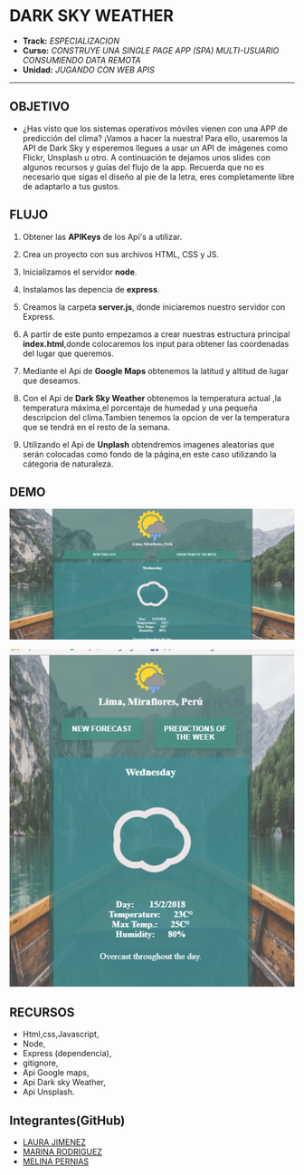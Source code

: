 # DARK SKY WEATHER

* **Track:** _ESPECIALIZACION_
* **Curso:** _CONSTRUYE UNA SINGLE PAGE APP (SPA) MULTI-USUARIO CONSUMIENDO DATA REMOTA_
* **Unidad:** _JUGANDO CON WEB APIS_

***

## OBJETIVO

* ¿Has visto que los sistemas operativos móviles vienen con una APP de predicción del clima? ¡Vamos a hacer la nuestra! Para ello, usaremos la API de Dark Sky y esperemos llegues a usar un API de imágenes como Flickr, Unsplash u otro. A continuación te dejamos unos slides con algunos recursos y guías del flujo de la app. Recuerda que no es necesario que sigas el diseño al pie de la letra, eres completamente libre de adaptarlo a tus gustos.

## FLUJO
1. Obtener las **APIKeys** de los Api's a utilizar.

2. Crea un proyecto con sus archivos HTML, CSS y JS.

3. Inicializamos el servidor **node**.

4. Instalamos las depencia de **express**.

5. Creamos la carpeta **server.js**, donde iniciaremos nuestro servidor con Express.

6. A partir de este punto empezamos a crear nuestras estructura principal **index.html**,donde colocaremos los input para obtener las coordenadas del lugar que queremos.

7. Mediante el Api de **Google Maps** obtenemos la latitud y altitud de lugar que deseamos.

8. Con el Api de **Dark Sky Weather** obtenemos la temperatura actual ,la temperatura máxima,el porcentaje de humedad y una pequeña descripcion del clima.Tambien tenemos la opcion de ver la temperatura que se tendrá en el resto de la semana.

9. Utilizando el Api de **Unplash** obtendremos imagenes aleatorias que serán colocadas como fondo de la página,en este caso utilizando la cátegoria de naturaleza.

## DEMO

![inicio](public/assets/desktop.png)

![mobil](public/assets/mobil.png)

## RECURSOS

* Html,css,Javascript,
* Node,
* Express (dependencia),
* gitignore,
* Api Google maps,
* Api Dark sky Weather,
* Api Unsplash.

## Integrantes(GitHub)

* [LAURA JIMENEZ](https://github.com/LauraJH16)
* [MARINA RODRIGUEZ](https://github.com/MarinaRH)
* [MELINA PERNIAS](https://github.com/MelinaPernia)